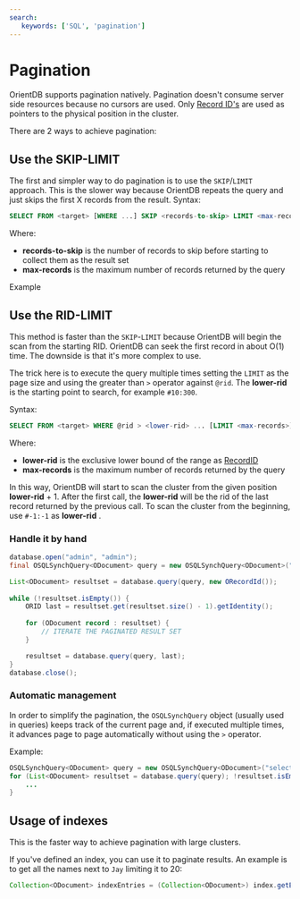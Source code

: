 ```yaml
---
search:
   keywords: ['SQL', 'pagination']
---
```


# Pagination

OrientDB supports pagination natively. Pagination doesn't consume server side resources because no cursors are used. Only [Record ID's](Concepts.md#record-id) are used as pointers to the physical position in the cluster. 

There are 2 ways to achieve pagination:

## Use the SKIP-LIMIT

The first and simpler way to do pagination is to use the `SKIP`/`LIMIT` approach. This is the slower way because OrientDB repeats the query and just skips the first X records from the result.
Syntax:
```sql
SELECT FROM <target> [WHERE ...] SKIP <records-to-skip> LIMIT <max-records>
```
Where:
- **records-to-skip** is the number of records to skip before starting to collect them as the result set
- **max-records** is the maximum number of records returned by the query

Example
## Use the RID-LIMIT

This method is faster than the `SKIP`-`LIMIT` because OrientDB will begin the scan from the starting RID. OrientDB can seek the first record in about O(1) time. The downside is that it's more complex to use.

The trick here is to execute the query multiple times setting the `LIMIT` as the page size and using the greater than `>` operator against `@rid`. The **lower-rid** is the starting point to search, for example `#10:300`.

Syntax:
```sql
SELECT FROM <target> WHERE @rid > <lower-rid> ... [LIMIT <max-records>]
```

Where:
- **lower-rid** is the exclusive lower bound of the range as [RecordID](Concepts.md#recordid)
- **max-records** is the maximum number of records returned by the query

In this way, OrientDB will start to scan the cluster from the given position **lower-rid** + 1. After the first call, the **lower-rid** will be the rid of the last record returned by the previous call. To scan the cluster from the beginning, use `#-1:-1` as **lower-rid** .

### Handle it by hand

```java
database.open("admin", "admin");
final OSQLSynchQuery<ODocument> query = new OSQLSynchQuery<ODocument>("select from Customer where @rid > ? LIMIT 20");

List<ODocument> resultset = database.query(query, new ORecordId());
    
while (!resultset.isEmpty()) {
    ORID last = resultset.get(resultset.size() - 1).getIdentity();
    
    for (ODocument record : resultset) {
        // ITERATE THE PAGINATED RESULT SET
    }

    resultset = database.query(query, last);
}
database.close();
```

### Automatic management

In order to simplify the pagination, the `OSQLSynchQuery` object (usually used in queries) keeps track of the current page and, if executed multiple times, it advances page to page automatically without using the `>` operator.

Example:

```java
OSQLSynchQuery<ODocument> query = new OSQLSynchQuery<ODocument>("select from Customer LIMIT 20");
for (List<ODocument> resultset = database.query(query); !resultset.isEmpty(); resultset = database.query(query)) {
    ...
}
```

## Usage of indexes

This is the faster way to achieve pagination with large clusters.

If you've defined an index, you can use it to paginate results. An example is to get all the names next to `Jay` limiting it to 20:
```java
Collection<ODocument> indexEntries = (Collection<ODocument>) index.getEntriesMajor("Jay", true, 20);
```
